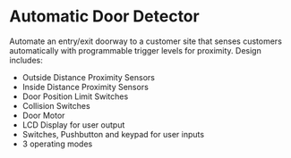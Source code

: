 # Automatic Door Detector

Automate an entry/exit doorway to a customer site that senses customers automatically with programmable trigger levels for proximity. Design includes:

   - Outside Distance Proximity Sensors
   - Inside Distance Proximity Sensors
   - Door Position Limit Switches
   - Collision Switches 
   - Door Motor
   - LCD Display for user output
   - Switches, Pushbutton and keypad for user inputs
   - 3 operating modes 
   



